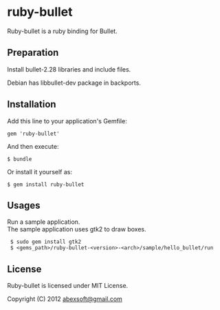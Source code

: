 # ruby-bullet

Ruby-bullet is a ruby binding for Bullet.

## Preparation

Install bullet-2.28 libraries and include files.

Debian has libbullet-dev package in backports.

## Installation

Add this line to your application's Gemfile:

    gem 'ruby-bullet'

And then execute:

    $ bundle

Or install it yourself as:

    $ gem install ruby-bullet

## Usages

Run a sample application.  
The sample application uses gtk2 to draw boxes.

     $ sudo gem install gtk2    
     $ <gems_path>/ruby-bullet-<version>-<arch>/sample/hello_bullet/run

## License

Ruby-bullet is licensed under MIT License.

Copyright (C) 2012 abexsoft@gmail.com


